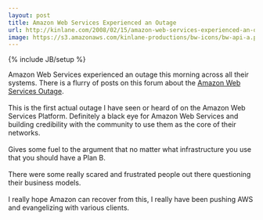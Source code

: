 ```yaml
---
layout: post
title: Amazon Web Services Experienced an Outage
url: http://kinlane.com/2008/02/15/amazon-web-services-experienced-an-outage/
image: https://s3.amazonaws.com/kinlane-productions/bw-icons/bw-api-a.png
---
```

{% include JB/setup %}
<p>
     Amazon Web Services experienced an outage this morning across all their systems. There is a flurry of posts on this forum about the <a href="http://developer.amazonwebservices.com/connect/thread.jspa?threadID=19714&amp;tstart=0">Amazon Web Services Outage</a>.
     <br />
     <br />
     This is the first actual outage I have seen or heard of on the Amazon Web Services Platform. Definitely a black eye for Amazon Web Services and building credibility with the community to use them as the core of their networks.
     <br />
     <br />
     Gives some fuel to the argument that no matter what infrastructure you use that you should have a Plan B.
     <br />
     <br />
     There were some really scared and frustrated people out there questioning their business models.
     <br />
     <br />
     I really hope Amazon can recover from this, I really have been pushing AWS and evangelizing with various clients.
</p>